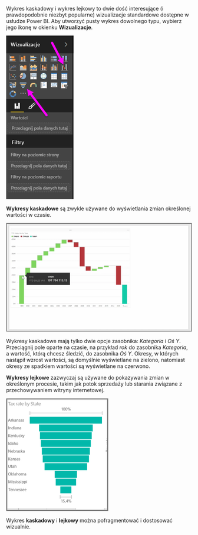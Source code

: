 Wykres kaskadowy i wykres lejkowy to dwie dość interesujące (i prawdopodobnie niezbyt popularne) wizualizacje standardowe dostępne w usłudze Power BI. Aby utworzyć pusty wykres dowolnego typu, wybierz jego ikonę w okienku **Wizualizacje**.

![](media/3-8-create-waterfall-funnel-charts/3-8_1.png)

**Wykresy kaskadowe** są zwykle używane do wyświetlania zmian określonej wartości w czasie.

![](media/3-8-create-waterfall-funnel-charts/3-8_2.png)

Wykresy kaskadowe mają tylko dwie opcje zasobnika: *Kategoria* i *Oś Y*. Przeciągnij pole oparte na czasie, na przykład *rok* do zasobnika *Kategoria*, a wartość, którą chcesz śledzić, do zasobnika *Oś Y*. Okresy, w których nastąpił wzrost wartości, są domyślnie wyświetlane na zielono, natomiast okresy ze spadkiem wartości są wyświetlane na czerwono.

**Wykresy lejkowe** zazwyczaj są używane do pokazywania zmian w określonym procesie, takim jak potok sprzedaży lub starania związane z przechowywaniem witryny internetowej.

![](media/3-8-create-waterfall-funnel-charts/3-8_3.png)

Wykres **kaskadowy** i **lejkowy** można pofragmentować i dostosować wizualnie.


